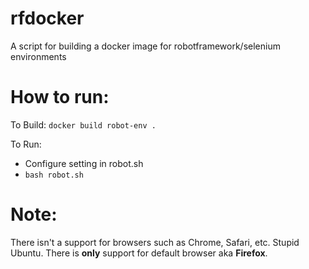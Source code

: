 # rfdocker
A script for building a docker image for robotframework/selenium environments 

# How to run:</br>

To Build: `docker build robot-env .`</br>

To Run:
 * Configure setting in robot.sh
 * `bash robot.sh`
  
# Note:
There isn't a support for browsers such as Chrome, Safari, etc. Stupid Ubuntu. There is **only** support for default browser aka __Firefox__.